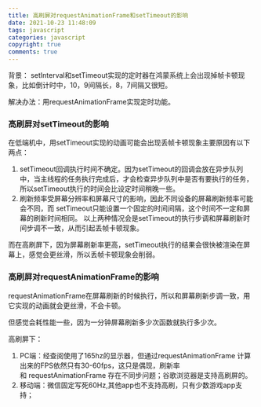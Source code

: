 ```yaml
---
title: 高刷屏对requestAnimationFrame和setTimeout的影响
date: 2021-10-23 11:48:09
tags: javascript
categories: javascript
copyright: true
comments: true
---
```


背景：
setInterval和setTimeout实现的定时器在鸿蒙系统上会出现掉帧卡顿现象，比如倒计时中，10，9间隔长，8，7间隔又很短。

解决办法：用requestAnimationFrame实现定时功能。

### 高刷屏对setTimeout的影响
在低端机中，用setTimeout实现的动画可能会出现丢帧卡顿现象主要原因有以下两点：
1. setTimeout回调执行时间不确定。因为setTimeout的回调会放在异步队列中，当主线程的任务执行完成后，才会检查异步队列中是否有要执行的任务，所以setTimeout执行的时间会比设定时间稍晚一些。
2. 刷新频率受屏幕分辨率和屏幕尺寸的影响，因此不同设备的屏幕刷新频率可能会不同，而 setTimeout只能设置一个固定的时间间隔，这个时间不一定和屏幕的刷新时间相同。
以上两种情况会是setTimeout的执行步调和屏幕刷新时间步调不一致，从而引起丢帧卡顿现象。

而在高刷屏下，因为屏幕刷新率更高，setTimeout执行的结果会很快被渲染在屏幕上，感觉会更丝滑，所以丢帧卡顿现象会削弱。

### 高刷屏对requestAnimationFrame的影响
requestAnimationFrame在屏幕刷新的时候执行，所以和屏幕刷新步调一致，用它实现的动画就会更丝滑，不会卡顿。

但感觉会耗性能一些，因为一分钟屏幕刷新多少次函数就执行多少次。


高刷屏下： 
1. PC端：经查阅使用了165hz的显示器，但通过requestAnimationFrame 计算出来的FPS依然只有30-60fps，这只是偶现，刷新率和 requestAnimationFrame 存在不同步问题；谷歌浏览器是支持高刷屏的。
2. 移动端：微信固定写死60Hz,其他app也不支持高刷，只有少数游戏app支持；
